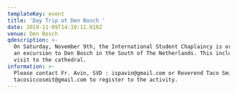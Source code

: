 ```yaml
---
templateKey: event
title: 'Day Trip ot Den Bosch '
date: 2019-11-09T14:10:11.016Z
venue: Den Bosch
qdescription: >-
  On Saturday, November 9th, the International Student Chaplaincy is organizing
  an excursion to Den Bosch in the South of The Netherlands. This includes a
  visit to the cathedral.
information: >-
  Please contact Fr. Avin, SVD : ispavin@gmail.com or Reverend Taco Smit
  tacosiccosmit@gmail.com to register to the activity.
---
```


